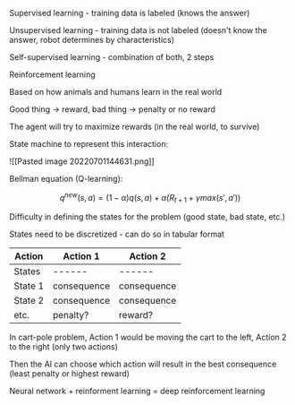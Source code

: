 Supervised learning - training data is labeled (knows the answer)

Unsupervised learning - training data is not labeled (doesn't know the answer, robot determines by characteristics)

Self-supervised learning - combination of both, 2 steps


Reinforcement learning

Based on how animals and humans learn in the real world

Good thing -> reward, bad thing -> penalty or no reward

The agent will try to maximize rewards (in the real world, to survive)

State machine to represent this interaction: 

![[Pasted image 20220701144631.png]]

Bellman equation (Q-learning):

$$
q^{new}(s, a) = (1 - \alpha)q(s, a) + \alpha(R_{t+1} + \gamma max(s', a') )
$$

Difficulty in defining the states for the problem (good state, bad state, etc.)

States need to be discretized - can do so in tabular format

Action |Action 1 | Action 2
---|---|---
States | ------|------
State 1  | consequence | consequence
State 2 | consequence | consequence
etc. | penalty? | reward?

In cart-pole problem, Action 1 would be moving the cart to the left, Action 2 to the right (only two actions)

Then the AI can choose which action will result in the best consequence (least penalty or highest reward)

Neural network + reinforment learning = deep reinforcement learning
